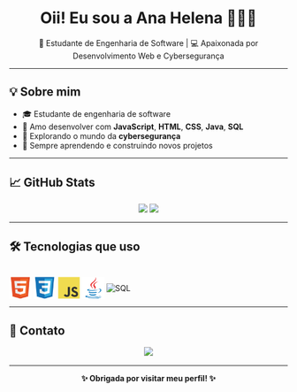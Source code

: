 <h1 align="center">Oii! Eu sou a Ana Helena 🤍💜💙</h1>

<p align="center">🚀 Estudante de Engenharia de Software | 💻 Apaixonada por Desenvolvimento Web e Cybersegurança</p>

---

## 💡 Sobre mim

- 🎓 Estudante de engenharia de software  
- 💜 Amo desenvolver com **JavaScript**, **HTML**, **CSS**, **Java**, **SQL**  
- 🔐 Explorando o mundo da **cybersegurança**  
- 🌱 Sempre aprendendo e construindo novos projetos

---

## 📈 GitHub Stats

<div align="center">
  <img height="180em" src="https://github-readme-stats.vercel.app/api?username=seu-usuario&show_icons=true&theme=calm&title_color=9370DB&icon_color=4169E1&text_color=000000&bg_color=FFFFFF"/>
  <img height="180em" src="https://github-readme-stats.vercel.app/api/top-langs/?username=seu-usuario&layout=compact&langs_count=7&theme=calm&title_color=9370DB&text_color=000000&bg_color=FFFFFF"/>
</div>

---

## 🛠 Tecnologias que uso

<div style="display: inline_block"><br>
  <img align="center" alt="HTML" height="40" width="40" src="https://raw.githubusercontent.com/devicons/devicon/master/icons/html5/html5-original.svg">
  <img align="center" alt="CSS" height="40" width="40" src="https://raw.githubusercontent.com/devicons/devicon/master/icons/css3/css3-original.svg">
  <img align="center" alt="JavaScript" height="40" width="40" src="https://raw.githubusercontent.com/devicons/devicon/master/icons/javascript/javascript-original.svg">
  <img align="center" alt="Java" height="40" width="40" src="https://raw.githubusercontent.com/devicons/devicon/master/icons/java/java-original.svg">
  <img align="center" alt="SQL" height="40" width="40" src="https://cdn.jsdelivr.net/gh/devicons/devicon/icons/mysql/mysql-original-wordmark.svg" />
</div>

---

## 💬 Contato

<p align="center">
  <a href="https://www.linkedin.com/in/seu-linkedin" target="_blank">
    <img src="https://img.shields.io/badge/LinkedIn-0077B5?style=for-the-badge&logo=linkedin&logoColor=white"/>
  </a>
</p>

---

<p align="center"><b>✨ Obrigada por visitar meu perfil! ✨</b></p>
